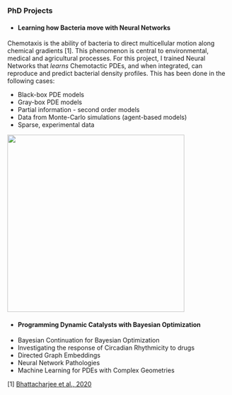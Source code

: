 ### PhD Projects

* #### Learning how Bacteria move  with Neural Networks  
Chemotaxis is the ability of bacteria to direct multicellular motion along chemical gradients [1]. This phenomenon is central to environmental, medical and agricultural processes. For this project, I trained Neural Networks that *learns* Chemotactic PDEs, and when integrated, can reproduce and predict bacterial density profiles. This has been done in the following cases:
  * Black-box PDE models
  * Gray-box PDE models
  * Partial information - second order models
  * Data from Monte-Carlo simulations (agent-based models)
  * Sparse, experimental data

<img src="NNPDE1.gif" width="400"/>


* #### Programming Dynamic Catalysts with Bayesian Optimization
* Bayesian Continuation for Bayesian Optimization
* Investigating the response of Circadian Rhythmicity to drugs
* Directed Graph Embeddings
* Neural Network Pathologies
* Machine Learning for PDEs with Complex Geometries


[1]  [Bhattacharjee et al., 2020](https://www.sciencedirect.com/science/article/pii/S0006349521004276)




